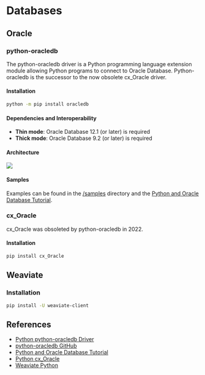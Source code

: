 # Databases

## Oracle
### python-oracledb
The python-oracledb driver is a Python programming language extension module allowing Python programs to connect to Oracle Database. Python-oracledb is the successor to the now obsolete cx_Oracle driver.

#### Installation
```sh
python -m pip install oracledb
```

#### Dependencies and Interoperability
- **Thin mode**: Oracle Database 12.1 (or later) is required
- **Thick mode**: Oracle Database 9.2 (or later) is required

#### Architecture
![](https://oracle.github.io/python-oracledb/python-oracledb-arch.jpg)

#### Samples
Examples can be found in the [/samples](https://github.com/oracle/python-oracledb/tree/main/samples) directory and the [Python and Oracle Database Tutorial](https://oracle.github.io/python-oracledb/samples/tutorial/Python-and-Oracle-Database-The-New-Wave-of-Scripting.html).

### cx_Oracle
cx_Oracle was obsoleted by python-oracledb in 2022.

#### Installation
```sh
pip install cx_Oracle
```

## Weaviate
### Installation
```sh
pip install -U weaviate-client
```

## References
- [Python python-oracledb Driver](https://oracle.github.io/python-oracledb/)
- [python-oracledb GitHub](https://github.com/oracle/python-oracledb)
- [Python and Oracle Database Tutorial](https://oracle.github.io/python-oracledb/samples/tutorial/Python-and-Oracle-Database-The-New-Wave-of-Scripting.html)
- [Python cx_Oracle](https://oracle.github.io/python-cx_Oracle/)
- [Weaviate Python](https://weaviate.io/developers/weaviate/client-libraries/python)